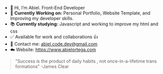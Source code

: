 - 👋 Hi, I’m Abiel. Front-End Developer
- 🌱 **Currently Working on:** Personal Portfolio, Website Template, and Improving my developer skills.
- 📚 **Currently studying:** Javascript and working to improve my html and css
- ✅ Available for work and collaborations 👍
- 📧 Contact me: abiel.code.dev@gmail.com
- ☁️ Website: https://www.abielortega.com

> "Success is the product of daily habits 
> , not once-in-a-lifetime trans formations"
> -James Clear


<!---
Abiel101/Abiel101 is a ✨ special ✨ repository because its `README.md` (this file) appears on your GitHub profile.
You can click the Preview link to take a look at your changes.
--->
